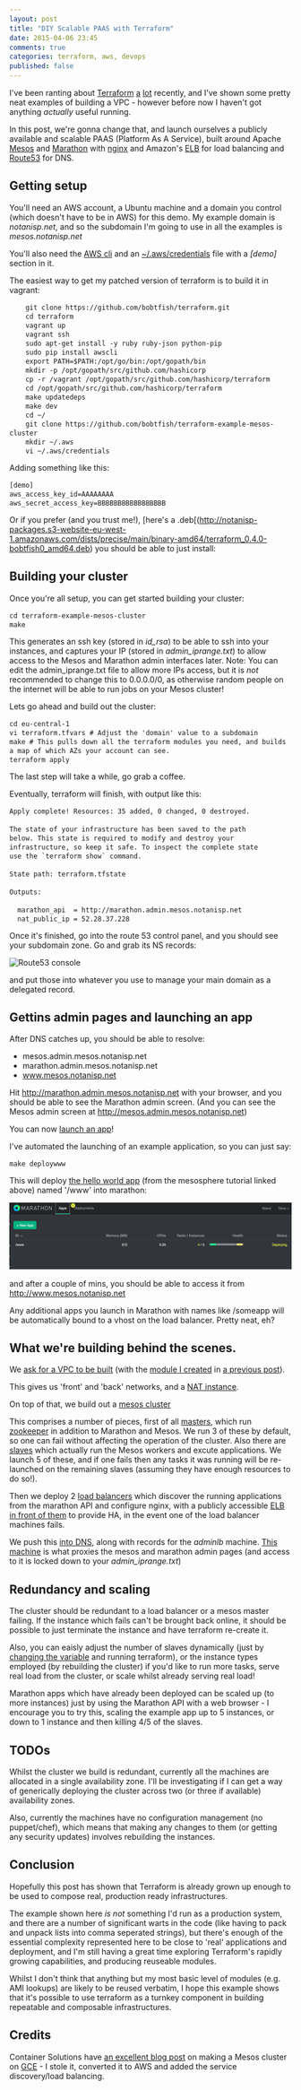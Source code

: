 ```yaml
---
layout: post
title: "DIY Scalable PAAS with Terraform"
date: 2015-04-06 23:45
comments: true
categories: terraform, aws, devops
published: false
---
```


I've been ranting about [Terraform](https://www.terraform.io/) [a](/blog/2015/03/29/terraform-from-the-ground-up/) [lot](/blog/2015/04/03/terraform-0-dot-4-0/) recently, and I've shown some pretty
neat examples of building a VPC - however before now I haven't got anything *actually*
useful running.

In this post, we're gonna change that, and launch ourselves a publicly
available and scalable PAAS (Platform As A Service), built around Apache [Mesos](http://mesos.apache.org/) and [Marathon](https://github.com/mesosphere/marathon)
with [nginx](http://nginx.org/) and Amazon's [ELB](http://aws.amazon.com/elasticloadbalancing/) for load balancing and [Route53](http://aws.amazon.com/route53/) for DNS.

<!-- more -->

## Getting setup

You'll need an AWS account, a Ubuntu machine and a domain you control (which doesn't have to be in AWS) for this demo.
My example domain is _notanisp.net_, and so the subdomain I'm going to use in all the examples is _mesos.notanisp.net_

You'll also need the [AWS cli](http://aws.amazon.com/cli/) and an [~/.aws/credentials](http://docs.aws.amazon.com/cli/latest/userguide/cli-chap-getting-started.html#cli-config-files)
file with a _[demo]_ section in it.

The easiest way to get my patched version of terraform is to build it in vagrant:

```
    git clone https://github.com/bobtfish/terraform.git
    cd terraform
    vagrant up
    vagrant ssh
    sudo apt-get install -y ruby ruby-json python-pip
    sudo pip install awscli
    export PATH=$PATH:/opt/go/bin:/opt/gopath/bin
    mkdir -p /opt/gopath/src/github.com/hashicorp
    cp -r /vagrant /opt/gopath/src/github.com/hashicorp/terraform
    cd /opt/gopath/src/github.com/hashicorp/terraform
    make updatedeps
    make dev
    cd ~/
    git clone https://github.com/bobtfish/terraform-example-mesos-cluster
    mkdir ~/.aws
    vi ~/.aws/credentials
```

Adding something like this:

    [demo]
    aws_access_key_id=AAAAAAAA
    aws_secret_access_key=BBBBBBBBBBBBBBBBB

Or if you prefer (and you trust me!), [here's a .deb[(http://notanisp-packages.s3-website-eu-west-1.amazonaws.com/dists/precise/main/binary-amd64/terraform_0.4.0-bobtfish0_amd64.deb)
you should be able to just install:

## Building your cluster

Once you're all setup, you can get started building your cluster:

```
cd terraform-example-mesos-cluster
make
```

This generates an ssh key (stored in _id_rsa_) to be able to ssh into your instances,
and captures your IP (stored in _admin_iprange.txt_) to allow access to the Mesos and
Marathon admin interfaces later. Note: You can edit the admin_iprange.txt file to
allow more IPs access, but it is *not* recommended to change this to 0.0.0.0/0,
as otherwise random people on the internet will be able to run jobs on your Mesos
cluster!

Lets go ahead and build out the cluster:

```
cd eu-central-1
vi terraform.tfvars # Adjust the 'domain' value to a subdomain
make # This pulls down all the terraform modules you need, and builds a map of which AZs your account can see.
terraform apply
```

The last step will take a while, go grab a coffee.

Eventually, terraform will finish, with output like this:

```
Apply complete! Resources: 35 added, 0 changed, 0 destroyed.

The state of your infrastructure has been saved to the path
below. This state is required to modify and destroy your
infrastructure, so keep it safe. To inspect the complete state
use the `terraform show` command.

State path: terraform.tfstate

Outputs:

  marathon_api  = http://marathon.admin.mesos.notanisp.net
  nat_public_ip = 52.28.37.228
```

Once it's finished, go into the route 53 control panel, and you should see your subdomain zone.
Go and grab its NS records:

![Route53 console](https://raw.githubusercontent.com/bobtfish/terraform-example-mesos-cluster/master/route53.png)

and put those into whatever you use to manage your main domain as a delegated record.

## Gettins admin pages and launching an app

After DNS catches up, you should be able to resolve:

  * mesos.admin.mesos.notanisp.net
  * marathon.admin.mesos.notanisp.net
  * www.mesos.notanisp.net

Hit http://marathon.admin.mesos.notanisp.net with your browser, and you should be able to see the
Marathon admin screen. (And you can see the Mesos admin screen at http://mesos.admin.mesos.notanisp.net)

You can now [launch an app](https://mesosphere.com/docs/tutorials/run-services-with-marathon)!

I've automated the launching of an example application, so you can just say:

    make deploywww

This will deploy [the hello world app](https://github.com/bobtfish/terraform-example-mesos-cluster/blob/master/eucentral1-demo/marathon_www.json)
 (from the mesosphere tutorial linked above) named '/www'
into marathon:

![App deploying](/images/marathon_deploy.png)

and after a couple of mins, you should be able to access it from http://www.mesos.notanisp.net

Any additional apps you launch in Marathon with names like /someapp will be automatically bound
to a vhost on the load balancer. Pretty neat, eh?

## What we're building behind the scenes.

We [ask for a VPC to be built](https://github.com/bobtfish/terraform-example-mesos-cluster/blob/master/eucentral1-demo/vpc.tf)
(with the [module I created](https://github.com/bobtfish/terraform-vpc-nat) in [a previous post](http://bobtfish.github.io/blog/2015/03/29/terraform-from-the-ground-up/)).

This gives us 'front' and 'back' networks, and a [NAT instance](http://docs.aws.amazon.com/AmazonVPC/latest/UserGuide/VPC_NAT_Instance.html).

On top of that, we build out a [mesos cluster](https://github.com/bobtfish/terraform-example-mesos-cluster/blob/master/eucentral1-demo/mesos.tf)

This comprises a number of pieces, first of all [masters](https://github.com/bobtfish/tf_aws_mesos/blob/master/mesos_master/master.conf), which
run [zookeeper](https://zookeeper.apache.org/) in addition to Marathon and Mesos. We run 3 of these by default, so one can fail without
affecting the operation of the cluster. Also there are [slaves](https://github.com/bobtfish/tf_aws_mesos/blob/master/mesos_slave/slave.conf)
which actually run the Mesos workers and excute applications. We launch 5 of these, and if one fails then any tasks it was running
will be re-launched on the remaining slaves (assuming they have enough resources to do so!).

Then we deploy 2 [load balancers](https://github.com/bobtfish/tf_aws_mesos/blob/master/lb/lb.conf) which discover the running applications from the marathon
API and configure nginx, with a publicly accessible [ELB](http://aws.amazon.com/elasticloadbalancing/) [in front of them](https://github.com/bobtfish/tf_aws_mesos/blob/master/elb/main.tf)
 to provide HA, in the event one of the load balancer machines fails.

We push this [into DNS](https://github.com/bobtfish/tf_aws_mesos/blob/master/dns/main.tf), along with records for the _adminlb_ machine.
[This machine](https://github.com/bobtfish/tf_aws_mesos/blob/master/elb/main.tf) is what proxies the mesos and marathon admin pages (and access to it
is locked down to your _admin_iprange.txt_)

## Redundancy and scaling

The cluster should be redundant to a load balancer or a mesos master failing. If the instance which fails can't be brought back
online, it should be possible to just terminate the instance and have terraform re-create it.

Also, you can eaisly adjust the number of slaves dynamically (just by [changing the variable](https://github.com/bobtfish/terraform-example-mesos-cluster/blob/master/eucentral1-demo/mesos.tf#L6)
 and running terraform), or the instance types employed (by rebuilding the cluster) if you'd like to run more tasks, serve real
load from the cluster, or scale whilst already serving real load!

Marathon apps which have already been deployed can be scaled up (to more instances) just by using the Marathon API with a web browser - I encourage you to try this, scaling
the example app up to 5 instances, or down to 1 instance and then killing 4/5 of the slaves.

## TODOs

Whilst the cluster we build is redundant, currently all the machines are allocated in a single availability zone.
I'll be investigating if I can get a way of generically deploying the cluster across two (or three if available) availability zones.

Also, currently the machines have no configuration management (no puppet/chef), which means that making any changes to them (or getting
any security updates) involves rebuilding the instances.

## Conclusion

Hopefully this post has shown that Terraform is already grown up enough to be used to compose real, production ready infrastructures.

The example shown here *is not* something I'd run as a production system, and there are a number of significant warts
in the code (like having to pack and unpack lists into comma seperated strings), but there's enough of the essential complexity
represented here to be close to 'real' applications and deployment, and I'm still having a great time exploring Terraform's
rapidly growing capabilities, and producing reuseable modules.

Whilst I don't think that anything but my most basic level of modules (e.g. AMI lookups) are likely to be reused verbatim,
I hope this example shows that it's possible to use terraform as a turnkey component in building repeatable
and composable infrastructures.

## Credits

Container Solutions have [an excellent blog post](http://container-solutions.com/2015/04/how-to-set-up-mesos-on-google-cloud-with-terraform/)
on making a Mesos cluster on [GCE](https://cloud.google.com/compute/) - I stole it, converted it to AWS and added the service discovery/load balancing.

